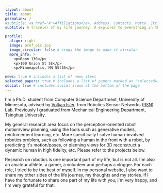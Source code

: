 ```yaml
---
layout: about
title: about
permalink: /
#subtitle: <a href='#'>Affiliations</a>. Address. Contacts. Motto. Etc.
subtitle: A traveler of my life journey. A explorer to everything in the world.

profile:
  align: right
  image: prof_pic.jpg
  image_circular: false # crops the image to make it circular
  more_info: >
    <p>Room 130</p>
    <p>100 Union St SE</p>
    <p>Minneapolis, MN 55455</p>

news: true # includes a list of news items
selected_papers: true # includes a list of papers marked as "selected={true}"
social: true # includes social icons at the bottom of the page
---
```


I'm a Ph.D. student from Computer Science Department, University of Minnesota, advised by [Volkan Isler](https://www-users.cse.umn.edu/~isler/), from Robotics Sensor Networks ([RSN](https://rsn.umn.edu/)) Lab. 
Previously I graduated from Mechanical Engineering Department, Tsinghua University.

My general research area focus on the perception-oriented robot motion/view planning, using the tools such as generative models, reinforcement learning, etc.
More specifically I solve human-involved robotics problem, such as following a human in the front with a robot, by predicting it's motion/poses, or planning views for 3D reconstruct a dynamic human in high fidelity, etc.
Please refer to the projects below.

Research on robotics is one important part of my life, but is not all. 
I'm also an amateur athlete, a gamer, a volunteer and perhaps a vlogger.
For each role, I tried to be the best of myself. 
In my personal website, I also want to share my other sides of the life journey, my thoughts and my stories.
If I have the fortunate to share one part of my life with you, I'm very happy, and I'm very grateful for that.

